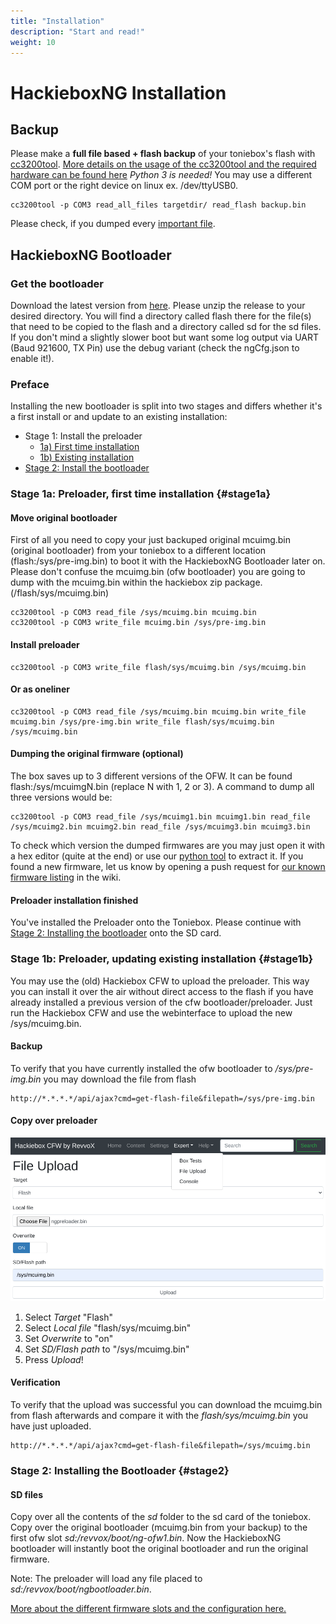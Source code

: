 ```yaml
---
title: "Installation"
description: "Start and read!"
weight: 10
---
```


# HackieboxNG Installation

## Backup
Please make a **full file based + flash backup** of your toniebox's flash with [cc3200tool](https://github.com/toniebox-reverse-engineering/cc3200tool).
[More details on the usage of the cc3200tool and the required hardware can be found here](https://toniebox-reverse-engineering.github.io/docs/wiki/cc3200/debug-port/)
*Python 3 is needed!* You may use a different COM port or the right device on linux ex. /dev/ttyUSB0.

```
cc3200tool -p COM3 read_all_files targetdir/ read_flash backup.bin
```
Please check, if you dumped every [important file](https://toniebox-reverse-engineering.github.io/docs/wiki/cc3200/firmware-layout/#important-toniebox-firmware-files).

## HackieboxNG Bootloader

### Get the bootloader
Download the latest version from [here](https://github.com/toniebox-reverse-engineering/hackiebox_cfw_ng/releases). Please unzip the release to your desired directory.
You will find a directory called flash there for the file(s) that need to be copied to the flash and a directory called sd for the sd files.
If you don't mind a slightly slower boot but want some log output via UART (Baud 921600, TX Pin) use the debug variant (check the ngCfg.json to enable it!).

### Preface
Installing the new bootloader is split into two stages and differs whether it's a first install or and update to an existing installation:
 * Stage 1: Install the preloader
   * [1a) First time installation](#stage1a)
   * [1b) Existing installation](#stage1b)
 * [Stage 2: Install the bootloader](#stage2)

### Stage 1a: Preloader, first time installation {#stage1a}

#### Move original bootloader
First of all you need to copy your just backuped original mcuimg.bin (original bootloader) from your toniebox to a different location (flash:/sys/pre-img.bin) to boot it with the HackieboxNG Bootloader later on.
Please don't confuse the mcuimg.bin (ofw bootloader) you are going to dump with the mcuimg.bin within the hackiebox zip package. (/flash/sys/mcuimg.bin)

```
cc3200tool -p COM3 read_file /sys/mcuimg.bin mcuimg.bin
cc3200tool -p COM3 write_file mcuimg.bin /sys/pre-img.bin
```
#### Install preloader
```
cc3200tool -p COM3 write_file flash/sys/mcuimg.bin /sys/mcuimg.bin
```
#### Or as oneliner
```
cc3200tool -p COM3 read_file /sys/mcuimg.bin mcuimg.bin write_file mcuimg.bin /sys/pre-img.bin write_file flash/sys/mcuimg.bin /sys/mcuimg.bin
```

#### Dumping the original firmware (optional)
The box saves up to 3 different versions of the OFW. It can be found flash:/sys/mcuimgN.bin (replace N with 1, 2 or 3). A command to dump all three versions would be:
```
cc3200tool -p COM3 read_file /sys/mcuimg1.bin mcuimg1.bin read_file /sys/mcuimg2.bin mcuimg2.bin read_file /sys/mcuimg3.bin mcuimg3.bin
```
To check which version the dumped firmwares are you may just open it with a hex editor (quite at the end) or use our [python tool](https://github.com/toniebox-reverse-engineering/toniebox/blob/master/tools/firmware_info.py) to extract it. If you found a new firmware, let us know by opening a push request for [our known firmware listing](https://toniebox-reverse-engineering.github.io/docs/wiki/cc3200/firmware-list/) in the wiki.

#### Preloader installation finished
You've installed the Preloader onto the Toniebox. Please continue with [Stage 2: Installing the bootloader](#stage2) onto the SD card.

### Stage 1b: Preloader, updating existing installation {#stage1b}
You may use the (old) Hackiebox CFW to upload the preloader. This way you can install it over the air without direct access to the flash if you have already installed a previous version of the cfw bootloader/preloader. Just run the Hackiebox CFW and use the webinterface to upload the new /sys/mcuimg.bin.

#### Backup
To verify that you have currently installed the ofw bootloader to */sys/pre-img.bin* you may download the file from flash
```
http://*.*.*.*/api/ajax?cmd=get-flash-file&filepath=/sys/pre-img.bin
```

#### Copy over preloader
![CFW Flash upload](/img/InstallCfwFlashUpload.png)

1) Select *Target* "Flash"
2) Select *Local file* "flash/sys/mcuimg.bin"
3) Set *Overwrite* to "on"
4) Set *SD/Flash path*  to "/sys/mcuimg.bin"
5) Press *Upload*!

#### Verification
To verify that the upload was successful you can download the mcuimg.bin from flash afterwards and compare it with the *flash/sys/mcuimg.bin* you have just uploaded.
```
http://*.*.*.*/api/ajax?cmd=get-flash-file&filepath=/sys/mcuimg.bin
```

### Stage 2: Installing the Bootloader {#stage2}
#### SD files
Copy over all the contents of the *sd* folder to the sd card of the toniebox.
Copy over the original bootloader (mcuimg.bin from your backup) to the first ofw slot *sd:/revvox/boot/ng-ofw1.bin*.
Now the HackieboxNG bootloader will instantly boot the original bootloader and run the original firmware.

Note: The preloader will load any file placed to *sd:/revvox/boot/ngbootloader.bin*. 



[More about the different firmware slots and the configuration here.](../bootloader)
